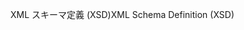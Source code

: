 <span data-ttu-id="475eb-101">XML スキーマ定義 (XSD)</span><span class="sxs-lookup"><span data-stu-id="475eb-101">XML Schema Definition (XSD)</span></span>